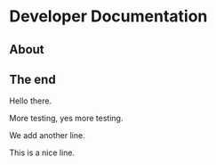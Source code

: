 # Developer Documentation

## About

## The end

Hello there.

<!--- This is a markdown comment which this extension removes. -->

More testing, yes more testing.

We add another line.

This is a nice line.
